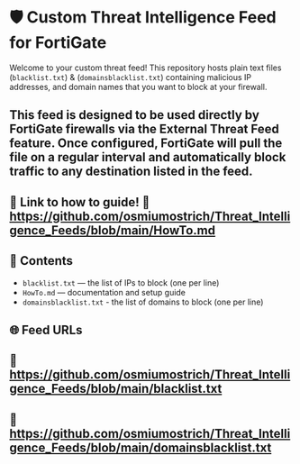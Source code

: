 # 🛡️ Custom Threat Intelligence Feed for FortiGate

Welcome to your custom threat feed! This repository hosts plain text files (`blacklist.txt`) & (`domainsblacklist.txt`) containing malicious IP addresses, and domain names that you want to block at your firewall.

This feed is designed to be **used directly by FortiGate firewalls** via the External Threat Feed feature. Once configured, FortiGate will **pull the file on a regular interval** and automatically block traffic to any destination listed in the feed.
---
📑 Link to how to guide! 🔗 https://github.com/osmiumostrich/Threat_Intelligence_Feeds/blob/main/HowTo.md
---

## 📄 Contents

- `blacklist.txt` — the list of IPs to block (one per line)
- `HowTo.md` — documentation and setup guide
- `domainsblacklist.txt` - the list of domains to block (one per line)

## 🌐 Feed URLs

## 🔗 https://github.com/osmiumostrich/Threat_Intelligence_Feeds/blob/main/blacklist.txt
## 🔗 https://github.com/osmiumostrich/Threat_Intelligence_Feeds/blob/main/domainsblacklist.txt
